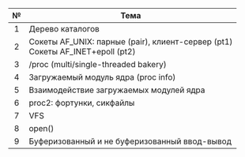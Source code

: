 | № | Тема |
|:---:|---|
| 1 | Дерево каталогов |
| 2 | Сокеты AF\_UNIX: парные (pair), клиент-сервер (pt1)<br>Сокеты AF\_INET+epoll (pt2) |
| 3 | /proc (multi/single-threaded bakery) |
| 4 | Загружаемый модуль ядра (proc info) |
| 5 | Взаимодействие загружаемых модулей ядра |
| 6 | proc2: фортунки, сикфайлы |
| 7 | VFS |
| 8 | open() |
| 9 | Буферизованный и не буферизованный ввод-вывод |
